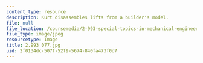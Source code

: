 ```yaml
---
content_type: resource
description: Kurt disassembles lifts from a builder's model.
file: null
file_location: /coursemedia/2-993-special-topics-in-mechanical-engineering-the-art-and-science-of-boat-design-january-iap-2007/2f0134dc507f52f95674840fa473f0d7_2993077.jpg
file_type: image/jpeg
resourcetype: Image
title: 2.993 077.jpg
uid: 2f0134dc-507f-52f9-5674-840fa473f0d7
---
```

